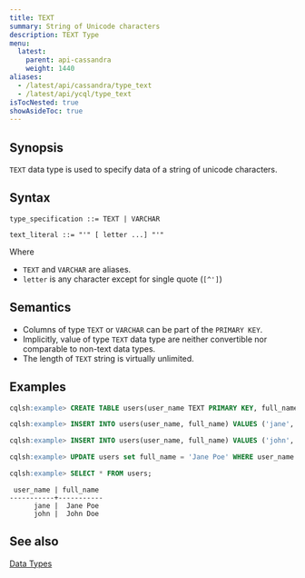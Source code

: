 ```yaml
---
title: TEXT
summary: String of Unicode characters
description: TEXT Type
menu:
  latest:
    parent: api-cassandra
    weight: 1440
aliases:
  - /latest/api/cassandra/type_text
  - /latest/api/ycql/type_text
isTocNested: true
showAsideToc: true
---
```


## Synopsis

`TEXT` data type is used to specify data of a string of unicode characters.

## Syntax

```
type_specification ::= TEXT | VARCHAR

text_literal ::= "'" [ letter ...] "'"
```

Where 

- `TEXT` and `VARCHAR` are aliases.
- `letter` is any character except for single quote (`[^']`)

## Semantics

- Columns of type `TEXT` or `VARCHAR` can be part of the `PRIMARY KEY`.
- Implicitly, value of type `TEXT` data type are neither convertible nor comparable to non-text data types.
- The length of `TEXT` string is virtually unlimited.

## Examples

```sql
cqlsh:example> CREATE TABLE users(user_name TEXT PRIMARY KEY, full_name VARCHAR);
```

```sql
cqlsh:example> INSERT INTO users(user_name, full_name) VALUES ('jane', 'Jane Doe');
```

```sql
cqlsh:example> INSERT INTO users(user_name, full_name) VALUES ('john', 'John Doe');
```

```sql
cqlsh:example> UPDATE users set full_name = 'Jane Poe' WHERE user_name = 'jane';
```

```sql
cqlsh:example> SELECT * FROM users;
```

```
 user_name | full_name
-----------+-----------
      jane |  Jane Poe
      john |  John Doe
```

## See also

[Data Types](..#data-types)
